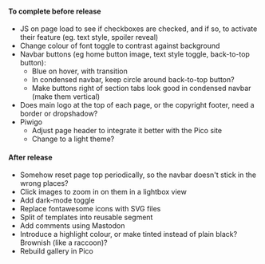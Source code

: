 #### To complete before release
* JS on page load to see if checkboxes are checked, and if so, to activate their feature (eg. text style, spoiler reveal)
* Change colour of font toggle to contrast against background
* Navbar buttons (eg home button image, text style toggle, back-to-top button):
	* Blue on hover, with transition
	* In condensed navbar, keep circle around back-to-top button?
	* Make buttons right of section tabs look good in condensed navbar (make them vertical)
* Does main logo at the top of each page, or the copyright footer, need a border or dropshadow?
* Piwigo
	* Adjust page header to integrate it better with the Pico site
	* Change to a light theme?
	
#### After release
* Somehow reset page top periodically, so the navbar doesn't stick in the wrong places?
* Click images to zoom in on them in a lightbox view
* Add dark-mode toggle
* Replace fontawesome icons with SVG files
* Split <HEAD> of templates into reusable segment
* Add comments using Mastodon
* Introduce a highlight colour, or make tinted instead of plain black?  Brownish (like a raccoon)?
* Rebuild gallery in Pico
